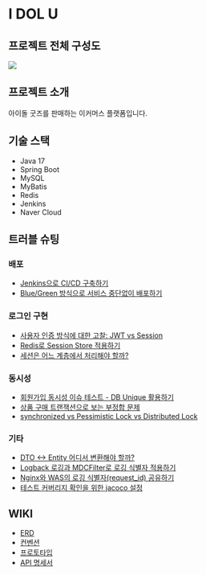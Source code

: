 # I DOL U

## 프로젝트 전체 구성도

<img src="https://github.com/f-lab-edu/i-dol-u/assets/97153666/701ff7fe-2edf-4a44-b300-5b066ba3db6e">

## 프로젝트 소개

아이돌 굿즈를 판매하는 이커머스 플랫폼입니다.

## 기술 스택

- Java 17
- Spring Boot
- MySQL
- MyBatis
- Redis
- Jenkins
- Naver Cloud

## 트러블 슈팅

### 배포

- [Jenkins으로 CI/CD 구축하기](https://oneny.tistory.com/105)
- [Blue/Green 방식으로 서비스 중단없이 배포하기](https://oneny.tistory.com/107)

### 로그인 구현

- [사용자 인증 방식에 대한 고찰: JWT vs Session](https://oneny.tistory.com/100)
- [Redis로 Session Store 적용하기](https://oneny.tistory.com/101)
- [세션은 어느 계층에서 처리해야 할까?](https://oneny.tistory.com/104)

### 동시성

- [회원가입 동시성 이슈 테스트 - DB Unique 활용하기](https://oneny.tistory.com/88)
- [상품 구매 트랜잭션으로 보는 부정합 문제](https://oneny.tistory.com/94)
- [synchronized vs Pessimistic Lock vs Distributed Lock](https://oneny.tistory.com/109)

### 기타

- [DTO <-> Entity 어디서 변환해야 할까?](https://oneny.tistory.com/90)
- [Logback 로깅과 MDCFilter로 로깅 식별자 적용하기](https://oneny.tistory.com/97)
- [Nginx와 WAS의 로깅 식별자(request_id) 공유하기](https://oneny.tistory.com/108)
- [테스트 커버리지 확인을 위한 jacoco 설정](https://oneny.tistory.com/99)

## WIKI

- [ERD](https://dbdiagram.io/d/i-dol-u-v4-65330d55ffbf5169f023f4ad)
- [컨벤션](https://github.com/f-lab-edu/i-dol-u/wiki/%EC%BB%A8%EB%B2%A4%EC%85%98)
- [프로토타입](https://github.com/f-lab-edu/i-dol-u/wiki/%ED%94%84%EB%A1%9C%ED%86%A0%ED%83%80%EC%9E%85)
- [API 명세서](https://github.com/f-lab-edu/i-dol-u/wiki/API-%EB%AA%85%EC%84%B8%EC%84%9C)
